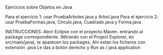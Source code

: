 Ejercicios sobre Objetos en Java

Para el ejercicio 1: usar PruebaArboles.java y Arbol.java
Para el ejercicio 2: usar PruebaFormas.java, Círculo.java, Cuadrado.java y Forma.java


INSTRUCCIONES: Abrir Eclipse con el proyecto Maven. entrando al package correspondiente. 
(Mirando con el Project Explorer, en src/main/java), te aparecen los packages. 
Ahi estan los ficheros con extensión .java Le das a botón derecho y Run as / java application